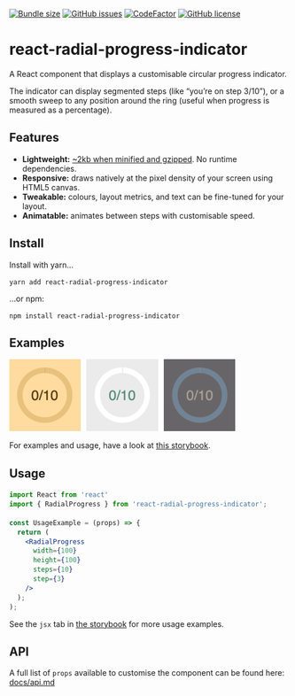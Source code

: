 [![Bundle size](https://img.shields.io/bundlephobia/minzip/react-radial-progress-indicator.svg)](https://bundlephobia.com/result?p=react-radial-progress-indicator)
[![GitHub issues](https://img.shields.io/github/issues/twisty/react-radial-progress-indicator.svg)](https://github.com/twisty/react-radial-progress-indicator/issues)
[![CodeFactor](https://www.codefactor.io/repository/github/twisty/react-radial-progress-indicator/badge)](https://www.codefactor.io/repository/github/twisty/react-radial-progress-indicator)
[![GitHub license](https://img.shields.io/github/license/twisty/react-radial-progress-indicator.svg)](https://github.com/twisty/react-radial-progress-indicator/blob/master/LICENSE)

# react-radial-progress-indicator

A React component that displays a customisable circular progress indicator.

The indicator can display segmented steps (like “you’re on step 3/10”), or a smooth sweep to any position around the ring (useful when progress is measured as a percentage).

## Features

* **Lightweight:** [~2kb when minified and gzipped](https://bundlephobia.com/result?p=react-radial-progress-indicator). No runtime dependencies.
* **Responsive:** draws natively at the pixel density of your screen using HTML5 canvas.
* **Tweakable:** colours, layout metrics, and text can be fine-tuned for your layout.
* **Animatable:** animates between steps with customisable speed.

## Install

Install with yarn…

```
yarn add react-radial-progress-indicator
```

…or npm:

```
npm install react-radial-progress-indicator
```

## Examples

<img alt="Animated example" src="docs/example.gif" width="408" height="130" />

For examples and usage, have a look at [this storybook](https://twisty.github.io/react-radial-progress-indicator/).

## Usage

```jsx
import React from 'react'
import { RadialProgress } from 'react-radial-progress-indicator';

const UsageExample = (props) => {
  return (
    <RadialProgress
      width={100}
      height={100}
      steps={10}
      step={3}
    />
  );
);
```

See the `jsx` tab in [the storybook](https://twisty.github.io/react-radial-progress-indicator/) for more usage examples.

## API

A full list of `props` available to customise the component can be found here: [docs/api.md](docs/api.md)
